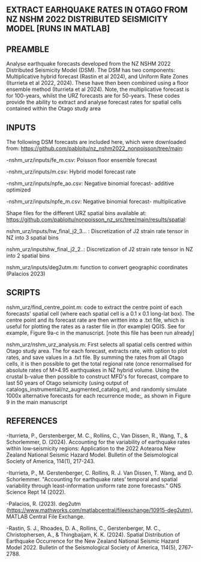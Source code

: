 ## EXTRACT EARHQUAKE RATES IN OTAGO FROM NZ NSHM 2022 DISTRIBUTED SEISMICITY MODEL [RUNS IN MATLAB]

## PREAMBLE

Analyse earthquake forecasts developed from the NZ NSHM 2022 Distributed Seismicity Model (DSM). The DSM has two components: Multiplicative hybrid forecast (Rastin et al 2024), and Uniform Rate Zones (Iturrieta et al 2022, 2024). These have then been combined using a floor ensemble method (Iturrieta et al 2024). Note, the multiplicative forecast is for 100-years, whilst the URZ forecasts are for 50-years. These codes provide the ability to extract and analyse forecast rates for spatial cells contained within the Otago study area

## INPUTS

The following DSM forecasts are included here, which were downloaded from: https://github.com/pabloitu/nz_nshm2022_nonpoisson/tree/main:

-nshm_urz/inputs/fe_m.csv: Poisson floor ensemble forecast

-nshm_urz/inputs/m.csv: Hybrid model forecast rate

-nshm_urz/inputs/npfe_ao.csv: Negative binomial forecast- additive optimized

-nshm_urz/inputs/npfe_m.csv: Negative binomial forecast- multiplicative


Shape files for the different URZ spatial bins available at: https://github.com/pabloitu/nonpoisson_nz_src/tree/main/results/spatial:

nshm_urz/inputs/hw_final_j2_3... : Discretization of J2 strain rate tensor in NZ into 3 spatial bins

nshm_urz/inputshw_final_j2_2..: Discretization of J2 strain rate tensor in NZ into 2 spatial bins

nshm_urz/inputs/deg2utm.m: function to convert geographic coordinates (Palacios 2023)

## SCRIPTS

nshm_urz/find_centre_point.m: code to extract the centre point of each forecasts' spatial cell (where each spatial cell is a 0.1 x 0.1 long-lat box). The centre point and its forecast rate are then written into a .txt file, which is useful for plotting the rates as a raster file in (for example) QGIS. See for example, Figure 9a-c in the manuscript. [note this file has been run already]

nshm_urz/nshm_urz_analysis.m: First selects all spatial cells centred within Otago study area. The for each forecast, extracts rate, with option to plot rates, and save values in a .txt file. By summing the rates from all Otago cells, it is then possible to get the total regional rate (once renormalised for absolute rates of M>4.95 earthquakes in NZ hybrid volume. Using the crustal b-value then possible to construct MFD's for forecast, compare to last 50 years of Otago seismicity (using output of catalogs_instrumental/nz_augmented_catalog.m), and randomly simulate 1000x alternative forecasts for each recurrence mode;, as shown in Figure 9 in the main manuscript


## REFERENCES

-Iturrieta, P., Gerstenberger, M. C., Rollins, C., Van Dissen, R., Wang, T., & Schorlemmer, D. (2024). Accounting for the variability of earthquake rates within low‐seismicity regions: Application to the 2022 Aotearoa New Zealand National Seismic Hazard Model. Bulletin of the Seismological Society of America, 114(1), 217-243.

-Iturrieta, P., M. Gerstenberger, C. Rollins, R. J. Van Dissen, T. Wang, and D. Schorlemmer. "Accounting for earthquake rates’ temporal and spatial variability through least-information uniform rate zone forecasts." GNS Science Rept 14 (2022).

-Palacios, R. (2023). deg2utm (https://www.mathworks.com/matlabcentral/fileexchange/10915-deg2utm), MATLAB Central File Exchange. 

-Rastin, S. J., Rhoades, D. A., Rollins, C., Gerstenberger, M. C., Christophersen, A., & Thingbaijam, K. K. (2024). Spatial Distribution of Earthquake Occurrence for the New Zealand National Seismic Hazard Model 2022. Bulletin of the Seismological Society of America, 114(5), 2767-2788.
